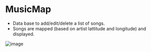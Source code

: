 # MusicMap
- Data base to add/edit/delete a list of songs. </br>
- Songs are mapped (based on artist lattitude and longitude) and displayed. </br>

![image](https://user-images.githubusercontent.com/24498010/186519986-a9469dc4-e31d-4fcc-b243-50a708ed7235.png)
